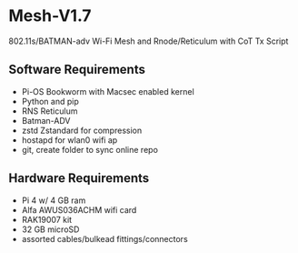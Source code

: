# Mesh-V1.7
802.11s/BATMAN-adv  Wi-Fi Mesh and Rnode/Reticulum with CoT Tx Script

## Software Requirements
- Pi-OS Bookworm with Macsec enabled kernel
- Python and pip
- RNS Reticulum
- Batman-ADV
- zstd Zstandard for compression
- hostapd for wlan0 wifi ap
- git, create folder to sync online repo

## Hardware Requirements
- Pi 4 w/ 4 GB ram
- Alfa AWUS036ACHM wifi card
- RAK19007 kit
- 32 GB microSD
- assorted cables/bulkead fittings/connectors
